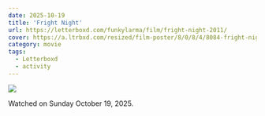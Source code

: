 ```yaml
---
date: 2025-10-19
title: 'Fright Night'
url: https://letterboxd.com/funkylarma/film/fright-night-2011/
cover: https://a.ltrbxd.com/resized/film-poster/8/0/8/4/8084-fright-night-0-600-0-900-crop.jpg?v=51db0ff972
category: movie
tags:
  - Letterboxd
  - activity
---
```


<!-- @format -->

![](https://a.ltrbxd.com/resized/film-poster/8/0/8/4/8084-fright-night-0-600-0-900-crop.jpg?v=51db0ff972)

Watched on Sunday October 19, 2025.
